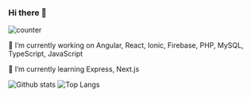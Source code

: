 ### Hi there 👋  

![counter](https://en9rqbssizh0ap8.m.pipedream.net/)  


🔭 I’m currently working on Angular, React, Ionic, Firebase, PHP, MySQL, TypeScript, JavaScript  

🌱 I’m currently learning Express, Next.js  


<!--
**jaypatel1210/jaypatel1210** is a ✨ _special_ ✨ repository because its `README.md` (this file) appears on your GitHub profile.

Here are some ideas to get you started:
- 👯 I’m looking to collaborate on ...
- 🤔 I’m looking for help with ...
- 💬 Ask me about ...
- 📫 How to reach me: ...
- 😄 Pronouns: ...
- ⚡ Fun fact: ...
-->

![Github stats](https://github-readme-stats.vercel.app/api?username=jaypatel1210&show_icons=true&theme=tokyonight) 
![Top Langs](https://github-readme-stats.vercel.app/api/top-langs/?username=jaypatel1210&theme=tokyonight)

